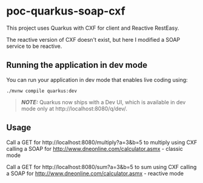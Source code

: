# poc-quarkus-soap-cxf

This project uses Quarkus with CXF for client and Reactive RestEasy.

The reactive version of CXF doesn't exist, but here I modified a SOAP service to be reactive.

## Running the application in dev mode

You can run your application in dev mode that enables live coding using:
```shell script
./mvnw compile quarkus:dev
```

> **_NOTE:_**  Quarkus now ships with a Dev UI, which is available in dev mode only at http://localhost:8080/q/dev/.

## Usage

Call a GET for http://localhost:8080/multiply?a=3&b=5 to multiply using CXF calling a SOAP for http://www.dneonline.com/calculator.asmx - classic mode

Call a GET for http://localhost:8080/sum?a=3&b=5 to sum using CXF calling a SOAP for http://www.dneonline.com/calculator.asmx - reactive mode

